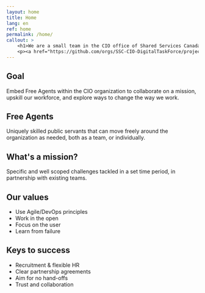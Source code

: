 ```yaml
---
layout: home
title: Home
lang: en
ref: home
permalink: /home/
callout: >
    <h1>We are a small team in the CIO office of Shared Services Canada.</h1>
    <p><a href="https://github.com/orgs/SSC-CIO-DigitalTaskForce/projects/1" class="button">Follow our work</a></p>
---
```



## Goal
Embed Free Agents within the CIO organization to collaborate on a mission, upskill our workforce, and explore ways to change the way we work.

## Free Agents
Uniquely skilled public servants that can move freely around the organization as needed, both as a team, or individually.

## What's a mission?
Specific and well scoped challenges tackled in a set time period, in partnership with existing teams.

## Our values
- Use Agile/DevOps principles
- Work in the open
- Focus on the user
- Learn from failure

## Keys to success
- Recruitment & flexible HR
- Clear partnership agreements
- Aim for no hand-offs
- Trust and collaboration
